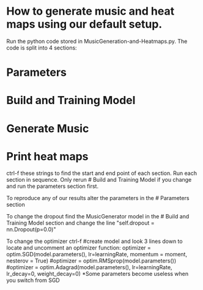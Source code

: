 # How to generate music and heat maps using our default setup.
Run the python code stored in MusicGeneration-and-Heatmaps.py.
The code is split into 4 sections:
# Parameters
# Build and Training Model
# Generate Music
# Print heat maps
ctrl-f these strings to find the start and end point of each section.
Run each section in sequence. Only rerun # Build and Training Model if you
change and run the parameters section first.

To reproduce any of our results alter the parameters in the # Parameters section

To change the dropout find the MusicGenerator model in the # Build and Training Model
section and change the line "self.dropout = nn.Dropout(p=0.0)"

To change the optimizer ctrl-f #create model and look 3 lines down to locate and uncomment an optimizer function:
optimizer = optim.SGD(model.parameters(), lr=learningRate, momentum = moment, nesterov = True)
#optimizer = optim.RMSprop(model.parameters())
#optimizer = optim.Adagrad(model.parameters(), lr=learningRate, lr_decay=0, weight_decay=0)
*Some parameters become useless when you switch from SGD
